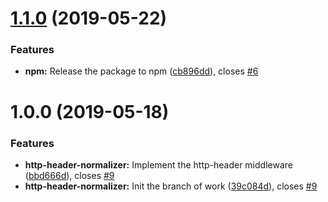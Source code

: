 # [1.1.0](https://github.com/ChocPanda/mambda/compare/v1.0.0...v1.1.0) (2019-05-22)


### Features

* **npm:** Release the package to npm ([cb896dd](https://github.com/ChocPanda/mambda/commit/cb896dd)), closes [#6](https://github.com/ChocPanda/mambda/issues/6)

# 1.0.0 (2019-05-18)


### Features

* **http-header-normalizer:** Implement the http-header middleware ([bbd666d](https://github.com/ChocPanda/mambda/commit/bbd666d)), closes [#9](https://github.com/ChocPanda/mambda/issues/9)
* **http-header-normalizer:** Init the branch of work ([39c084d](https://github.com/ChocPanda/mambda/commit/39c084d)), closes [#9](https://github.com/ChocPanda/mambda/issues/9)
